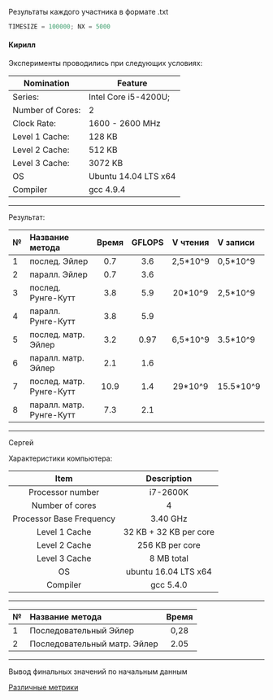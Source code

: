 Результаты каждого участника в формате .txt

```c
TIMESIZE = 100000; NX = 5000
```

#### Кирилл

Эксперименты проводились при следующих условиях: 

Nomination      |Feature
----------------|------------------------
Series:         |   Intel Core i5-4200U;
Number of Cores:|    2
Clock Rate:     |    1600 - 2600 MHz
Level 1 Cache:  |    128 KB
Level 2 Cache:  |    512 KB
Level 3 Cache:  |    3072 KB
OS              | Ubuntu 14.04 LTS x64
Compiler        | gcc 4.9.4
  
---

Результат:
                   
              
 № |        Название метода         | Время  |GFLOPS|V чтения    |V записи  |
---|:-------------------------------|:------:|:----:|:----------:|:---------|
 1 |        послед. Эйлер           |0.7     |3.6   |2,5*10^9    |0,5*10^9  |
 2 |        паралл. Эйлер           |0.7     |3.6   |            |          |
 3 |      послед. Рунге-Кутт        |3.8     |5.9   |20*10^9     |2,5*10^9  |
 4 |      паралл. Рунге-Кутт        |3.8     |5.9   |            |          |
 5 |      послед. матр. Эйлер       |3.2     |0.97  |6,5*10^9    |3.5*10^9  |
 6 |      паралл. матр. Эйлер       |2.1     |1.6   |            |          |
 7 |     послед. матр. Рунге-Кутт   |10.9    |1.4   |29*10^9     | 15.5*10^9|
 8 |     паралл. матр. Рунге-Кутт   |7.3     |2.1   |            |          |

___

Сергей

Характеристики компьютера:

|           Item           |       Description      |
|:------------------------:|:----------------------:|
|     Processor number     |        i7-2600K        |
|      Number of cores     |            4           |
| Processor Base Frequency |        3.40 GHz        |
|       Level 1 Cache      | 32 KB + 32 KB per core |
|       Level 2 Cache      |     256 KB per core    |
|       Level 3 Cache      |       8 MB total       |
|            OS            |  ubuntu 16.04 LTS x64  |
|         Compiler         |        gcc 5.4.0       |
---

 № |        Название метода         | Время  |
---|:-------------------------------|:------:|
1  | Последовательный Эйлер         |0,28 |
2  | Последовательный матр. Эйлер   | 2.05 |
---
Вывод финальных значений по начальным данным

[Различные метрики](https://habrahabr.ru/post/101338/)
